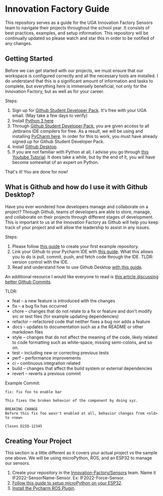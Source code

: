 # Innovation Factory Guide
This repository serves as a guide for the UGA Innovation Factory Sensors team to navigate their projects throughout the school year. It consists of best practices, examples, and setup information. This repository will be continually updated so please watch and star this in order to be notified of any changes.

## Getting Started
Before we can get started with our projects, we must ensure that our workspace is configured correctly and all the necessary tools are installed. I do understand that this is a significant amount of information and tasks to complete, but everything here is immensely beneficial, not only for the Innovation Factory, but as well as for your career.

Steps:
1. Sign up for [Github Student Developer Pack](https://education.github.com/pack). It's free with your UGA email. (May take a few days to verify)
2. Install [Python 3 here](https://realpython.com/installing-python/)
3. Through [Github Student Developer Pack](https://education.github.com/pack), you are given access to all Jetbrains IDE compilers for free. As a result, we will be using and installing [PyCharm here](https://www.jetbrains.com/student/?authMethod=github). In order for this to work, you must have already signed up for Github Student Developer Pack.
4. Install [Github Desktop](https://desktop.github.com/).
5. If you are not familiar with Python at all, I advise you go through [this Youtube Tutorial](https://www.youtube.com/watch?v=_uQrJ0TkZlc). It does take a while, but by the end of it, you will have become somewhat of an expert on Python.

That's it! You are done for now!


## What is Github and how do I use it with Github Desktop?
Have you ever wondered how developers manage and collaborate on a project? Through Github, teams of developers are able to store, manage, and collaborate on their projects through different stages of development. This is important to us at the Innovation Factory as Github will help you keep track of your project and will allow the leadership to assist in any issues.

Steps:
1. Please follow [this guide](https://docs.github.com/en/get-started/quickstart/hello-world) to create your first example repository.
2. Link your Github to your Pycharm IDE with [this guide](https://www.jetbrains.com/help/pycharm/github.html). What this allows you to do is pull, commit, push, and fetch code through the IDE. TLDR: version control with the IDE.
3. Read and understand how to use Github Desktop [with this guide](https://docs.github.com/en/desktop/installing-and-configuring-github-desktop/overview/getting-started-with-github-desktop).


An additional resource I would like everyone to read is [this article discussing better Github Commits](https://www.freecodecamp.org/news/how-to-write-better-git-commit-messages/#:~:text=The%20commit%20type%20subject%20line,of%20the%20subject%20line%20description).


TLDR:
* feat – a new feature is introduced with the changes
* fix – a bug fix has occurred
* chore – changes that do not relate to a fix or feature and don't modify src or test files (for example updating dependencies)
* refactor – refactored code that neither fixes a bug nor adds a feature
* docs – updates to documentation such as a the README or other markdown files
* style – changes that do not affect the meaning of the code, likely related to code formatting such as white-space, missing semi-colons, and so on.
* test – including new or correcting previous tests
* perf – performance improvements
* ci – continuous integration related
* build – changes that affect the build system or external dependencies
* revert – reverts a previous commit

Example Commit:
```
fix: fix foo to enable bar

This fixes the broken behavior of the component by doing xyz. 

BREAKING CHANGE
Before this fix foo wasn't enabled at all, behavior changes from <old> to <new>

Closes D2IQ-12345
```

## Creating Your Project
This section is a little different as it covers your actual project vs the sample one above. We will be using microPython, ROS, and an ESP32 to manage our sensors.

1. Create your repository in the [Innovation-Factory/Sensors](https://github.com/orgs/UGA-Innovation-Factory/teams/sensors) team. Name it IF2022-SensorName-Sensor. Ex: IF2022-Force-Sensor.
2. [Follow this guide to setup microPython on your ESP32](https://docs.micropython.org/en/latest/esp32/tutorial/intro.html).
3. [Install the Pycharm ROS Plugin](https://plugins.jetbrains.com/plugin/11235-ros-support).


